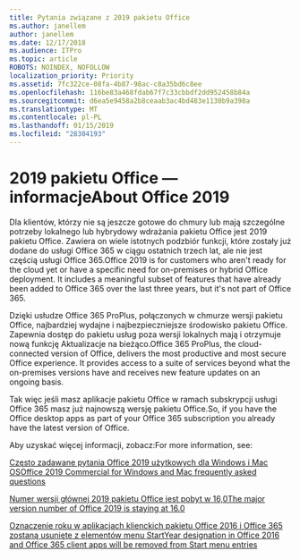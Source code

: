 ```yaml
---
title: Pytania związane z 2019 pakietu Office
ms.author: janellem
author: janellem
ms.date: 12/17/2018
ms.audience: ITPro
ms.topic: article
ROBOTS: NOINDEX, NOFOLLOW
localization_priority: Priority
ms.assetid: 7fc322ce-08fa-4b87-98ac-c8a35bd6c8ee
ms.openlocfilehash: 116be83a468fdab67f7c33cbbdf2dd952458b84a
ms.sourcegitcommit: d6ea5e9458a2b8ceaab3ac4bd483e1130b9a398a
ms.translationtype: MT
ms.contentlocale: pl-PL
ms.lasthandoff: 01/15/2019
ms.locfileid: "28304193"
---
```

# <a name="about-office-2019"></a><span data-ttu-id="1dd12-102">2019 pakietu Office — informacje</span><span class="sxs-lookup"><span data-stu-id="1dd12-102">About Office 2019</span></span>

<span data-ttu-id="1dd12-p101">Dla klientów, którzy nie są jeszcze gotowe do chmury lub mają szczególne potrzeby lokalnego lub hybrydowy wdrażania pakietu Office jest 2019 pakietu Office. Zawiera on wiele istotnych podzbiór funkcji, które zostały już dodane do usługi Office 365 w ciągu ostatnich trzech lat, ale nie jest częścią usługi Office 365.</span><span class="sxs-lookup"><span data-stu-id="1dd12-p101">Office 2019 is for customers who aren't ready for the cloud yet or have a specific need for on-premises or hybrid Office deployment. It includes a meaningful subset of features that have already been added to Office 365 over the last three years, but it's not part of Office 365.</span></span>
  
<span data-ttu-id="1dd12-p102">Dzięki usłudze Office 365 ProPlus, połączonych w chmurze wersji pakietu Office, najbardziej wydajne i najbezpieczniejsze środowisko pakietu Office. Zapewnia dostęp do pakietu usług poza wersji lokalnych mają i otrzymuje nową funkcję Aktualizacje na bieżąco.</span><span class="sxs-lookup"><span data-stu-id="1dd12-p102">Office 365 ProPlus, the cloud-connected version of Office, delivers the most productive and most secure Office experience. It provides access to a suite of services beyond what the on-premises versions have and receives new feature updates on an ongoing basis.</span></span>
  
<span data-ttu-id="1dd12-107">Tak więc jeśli masz aplikacje pakietu Office w ramach subskrypcji usługi Office 365 masz już najnowszą wersję pakietu Office.</span><span class="sxs-lookup"><span data-stu-id="1dd12-107">So, if you have the Office desktop apps as part of your Office 365 subscription you already have the latest version of Office.</span></span>
  
<span data-ttu-id="1dd12-108">Aby uzyskać więcej informacji, zobacz:</span><span class="sxs-lookup"><span data-stu-id="1dd12-108">For more information, see:</span></span>
  
[<span data-ttu-id="1dd12-109">Często zadawane pytania Office 2019 użytkowych dla Windows i Mac OS</span><span class="sxs-lookup"><span data-stu-id="1dd12-109">Office 2019 Commercial for Windows and Mac frequently asked questions</span></span>](https://support.microsoft.com/help/4133312)
  
[<span data-ttu-id="1dd12-110">Numer wersji głównej 2019 pakietu Office jest pobyt w 16,0</span><span class="sxs-lookup"><span data-stu-id="1dd12-110">The major version number of Office 2019 is staying at 16.0</span></span>](https://docs.microsoft.com/deployoffice/office2019/overview)
  
[<span data-ttu-id="1dd12-111">Oznaczenie roku w aplikacjach klienckich pakietu Office 2016 i Office 365 zostaną usunięte z elementów menu Start</span><span class="sxs-lookup"><span data-stu-id="1dd12-111">Year designation in Office 2016 and Office 365 client apps will be removed from Start menu entries</span></span>](https://support.office.com/article/8fe5e052-76d2-49de-af30-2e84ed3da907.aspx)
  

